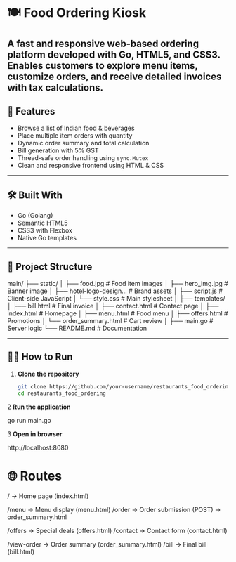 # 🍽️ Food Ordering Kiosk

A fast and responsive web-based ordering platform developed with Go, HTML5, and CSS3. Enables customers to explore menu items, customize orders, and receive detailed invoices with tax calculations.
---

## 🚀 Features

- Browse a list of Indian food & beverages
- Place multiple item orders with quantity
- Dynamic order summary and total calculation
- Bill generation with 5% GST
- Thread-safe order handling using `sync.Mutex`
- Clean and responsive frontend using HTML & CSS

---

## 🛠️ Built With

- Go (Golang)
- Semantic HTML5
- CSS3 with Flexbox
- Native Go templates
---

## 📁 Project Structure


main/
├── static/
│   ├── food.jpg                 # Food item images
│   ├── hero_img.jpg             # Banner image
│   ├── hotel-logo-design...     # Brand assets
│   ├── script.js                # Client-side JavaScript 
│   └── style.css                # Main stylesheet 
│
├── templates/
│   ├── bill.html                # Final invoice
│   ├── contact.html             # Contact page
│   ├── index.html               # Homepage 
│   ├── menu.html                # Food menu
│   ├── offers.html              # Promotions 
│   └── order_summary.html       # Cart review
│
├── main.go                      # Server logic
└── README.md                    # Documentation


---

## 🧑‍🍳 How to Run

1. **Clone the repository**
   ```bash
   git clone https://github.com/your-username/restaurants_food_ordering.git
   cd restaurants_food_ordering

2 **Run the application**

go run main.go

3 **Open in browser**

http://localhost:8080


# 🌐 Routes
/ → Home page (index.html)

/menu → Menu display (menu.html)
/order → Order submission (POST) → order_summary.html

/offers → Special deals (offers.html)
/contact → Contact form (contact.html)

/view-order → Order summary (order_summary.html)
/bill → Final bill (bill.html)
